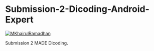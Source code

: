 # Submission-2-Dicoding-Android-Expert

[![MKhairulRamadhan](https://circleci.com/gh/MKhairulRamadhan/Submission-2-Dicoding-Android-Expert.svg?style=shield)](https://circleci.com/gh/MKhairulRamadhan/Submission-2-Dicoding-Android-Expert)

Submission 2 MADE Dicoding.
